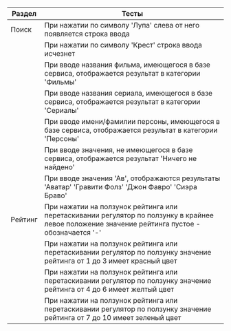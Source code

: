 |Раздел                  | Тесты                                                                                                   |
|------------------------|---------------------------------------------------------------------------------------------------------|
|Поиск| При нажатии по символу 'Лупа' слева от него появляется строка ввода|
|           | При нажатии по символу 'Крест' строка ввода исчезнет|
|           | При вводе названия фильма, имеющегося в базе сервиса, отображается результат в категории 'Фильмы' |
|           | При вводе названия сериала, имеющегося в базе сервиса, отображается результат в категории 'Сериалы' |
|           | При вводе имени/фамилии персоны, имеющегося в базе сервиса, отображается результат в категории 'Персоны' |
|           | При вводе значения, не имеющегося в базе сервиса, отображается результат 'Ничего не найдено' |
|           | При вводе значения 'Ав', отображаются результаты 'Аватар' 'Гравити Фолз' 'Джон Фавро' 'Сиэра Браво' |
|Рейтинг| При нажатии на ползунок рейтинга или перетаскивании регулятор по ползунку в крайнее левое положение значение рейтинга пустое - обозначается '-' |
|       | При нажатии на ползунок рейтинга или перетаскивании регулятор по ползунку значение рейтинга от 1 до 3 имеет красный цвет|
|       | При нажатии на ползунок рейтинга или перетаскивании регулятор по ползунку значение рейтинга от 4 до 6 имеет желтый цвет|
|       | При нажатии на ползунок рейтинга или перетаскивании регулятор по ползунку значение рейтинга от 7 до 10 имеет зеленый цвет|
